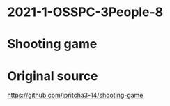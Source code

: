 # 2021-1-OSSPC-3People-8

# Shooting game

# Original source
https://github.com/jpritcha3-14/shooting-game